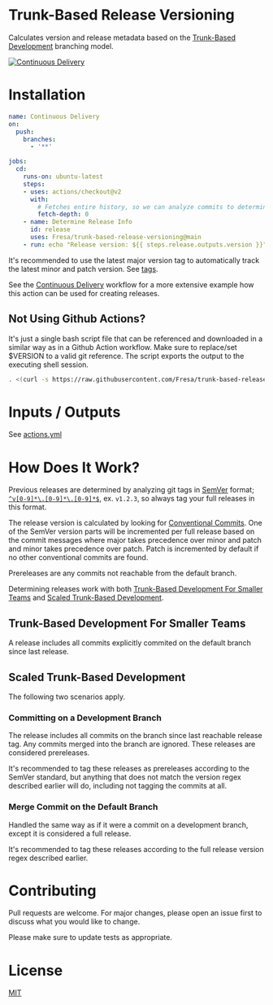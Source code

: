 # Trunk-Based Release Versioning
Calculates version and release metadata based on the [Trunk-Based Development](https://trunkbaseddevelopment.com/) branching model.

[![Continuous Delivery](https://github.com/Fresa/trunk-based-release-versioning/actions/workflows/cd.yml/badge.svg)](https://github.com/Fresa/trunk-based-release-versioning/actions/workflows/cd.yml)

# Installation

```yaml
name: Continuous Delivery
on:
  push:
    branches: 
      - '**'

jobs:
  cd:
    runs-on: ubuntu-latest
    steps:
    - uses: actions/checkout@v2
      with:
        # Fetches entire history, so we can analyze commits to determine next version and release
        fetch-depth: 0
    - name: Determine Release Info
      id: release
      uses: Fresa/trunk-based-release-versioning@main
    - run: echo "Release version: ${{ steps.release.outputs.version }}"
```
It's recommended to use the latest major version tag to automatically track the latest minor and patch version. See [tags](https://github.com/Fresa/trunk-based-release-versioning/tags).

See the [Continuous Delivery](.github/workflows/cd.yml) workflow for a more extensive example how this action can be used for creating releases.

## Not Using Github Actions?
It's just a single bash script file that can be referenced and downloaded in a similar way as in a Github Action workflow. Make sure to replace/set $VERSION to a valid git reference. The script exports the output to the executing shell session.
```sh
. <(curl -s https://raw.githubusercontent.com/Fresa/trunk-based-release-versioning/$VERSION/src/calc_version.sh)
```

# Inputs / Outputs
See [actions.yml](action.yml)

# How Does It Work?
Previous releases are determined by analyzing git tags in [SemVer](https://semver.org/) format; [`^v[0-9]*\.[0-9]*\.[0-9]*$`](https://regex101.com/r/GdW99V/1), ex. `v1.2.3`, so always tag your full releases in this format.

The release version is calculated by looking for [Conventional Commits](https://www.conventionalcommits.org/). One of the SemVer version parts will be incremented per full release based on the commit messages where major takes precedence over minor and patch and minor takes precedence over patch. Patch is incremented by default if no other conventional commits are found.

Prereleases are any commits not reachable from the default branch. 

Determining releases work with both [Trunk-Based Development For Smaller Teams](https://trunkbaseddevelopment.com/#trunk-based-development-for-smaller-teams) and [Scaled Trunk-Based Development](https://trunkbaseddevelopment.com/#scaled-trunk-based-development).

## Trunk-Based Development For Smaller Teams
A release includes all commits explicitly commited on the default branch since last release.

## Scaled Trunk-Based Development
The following two scenarios apply.
### Committing on a Development Branch
The release includes all commits on the branch since last reachable release tag. Any commits merged into the branch are ignored. These releases are considered prereleases.

It's recommended to tag these releases as prereleases according to the SemVer standard, but anything that does not match the version regex described earlier will do, including not tagging the commits at all.
### Merge Commit on the Default Branch
Handled the same way as if it were a commit on a development branch, except it is considered a full release.

It's recommended to tag these releases according to the full release version regex described earlier.

# Contributing
Pull requests are welcome. For major changes, please open an issue first to discuss what you would like to change.

Please make sure to update tests as appropriate.

# License
[MIT](LICENSE)
